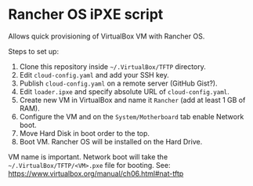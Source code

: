 Rancher OS iPXE script
======================

Allows quick provisioning of VirtualBox VM with Rancher OS.

Steps to set up:
  1. Clone this repository inside `~/.VirtualBox/TFTP` directory.
  2. Edit `cloud-config.yaml` and add your SSH key.
  3. Publish `cloud-config.yaml` on a remote server (GitHub Gist?).
  4. Edit `loader.ipxe` and specify absolute URL of `cloud-config.yaml`.
  5. Create new VM in VirtualBox and name it `Rancher` (add at least 1 GB of RAM).
  6. Configure the VM and on the `System/Motherboard` tab enable Network boot.
  7. Move Hard Disk in boot order to the top.
  8. Boot VM. Rancher OS will be installed on the Hard Drive.

VM name is important. Network boot will take the `~/.VirtualBox/TFTP/<VM>.pxe` file for booting.
See: https://www.virtualbox.org/manual/ch06.html#nat-tftp